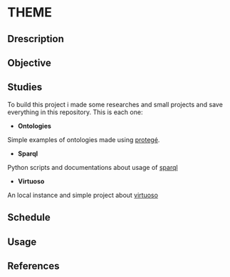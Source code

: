# THEME

## Drescription

## Objective

## Studies

To build this project i made some researches and small projects and save everything in this repository. 
This is each one:

* **Ontologies**

Simple examples of ontologies made using [protegé](https://protegewiki.stanford.edu/wiki/Main_Page).

* **Sparql**

Python scripts and documentations about usage of [sparql](https://www.w3.org/TR/rdf-sparql-query/)

* **Virtuoso**

An local instance and simple project about [virtuoso](http://docs.openlinksw.com/virtuoso/)

## Schedule

## Usage


## References
